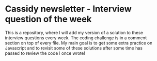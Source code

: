 # Cassidy newsletter - Interview question of the week
This is a repository, where I will add my version of a solution to these interview questions every week.
The coding challenge is in a comment section on top of every file.
My main goal is to get some extra practice on Javascript and to revisit some of these solutions after some time has passed to review the code I once wrote!
